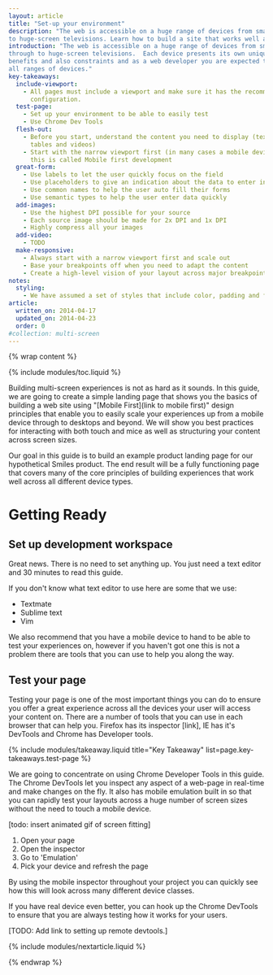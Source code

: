 ```yaml
---
layout: article
title: "Set-up your environment"
description: "The web is accessible on a huge range of devices from small-screen phones
to huge-screen televisions. Learn how to build a site that works well across all these devices."
introduction: "The web is accessible on a huge range of devices from small-screen phones
through to huge-screen televisions.  Each device presents its own unique
benefits and also constraints and as a web developer you are expected to support
all ranges of devices."
key-takeaways:
  include-viewport:
    - All pages must include a viewport and make sure it has the recommended
      configuration.
  test-page:
    - Set up your environment to be able to easily test
    - Use Chrome Dev Tools
  flesh-out:
    - Before you start, understand the content you need to display (text, images,
      tables and videos)
    - Start with the narrow viewport first (in many cases a mobile device) - often
      this is called Mobile first development
  great-form:
    - Use labels to let the user quickly focus on the field
    - Use placeholders to give an indication about the data to enter in the field
    - Use common names to help the user auto fill their forms
    - Use semantic types to help the user enter data quickly
  add-images:
    - Use the highest DPI possible for your source
    - Each source image should be made for 2x DPI and 1x DPI
    - Highly compress all your images
  add-video:
    - TODO
  make-responsive:
    - Always start with a narrow viewport first and scale out
    - Base your breakpoints off when you need to adapt the content
    - Create a high-level vision of your layout across major breakpoints
notes:
  styling: 
    - We have assumed a set of styles that include color, padding and font styling that match our brand guidelines.
article:
  written_on: 2014-04-17
  updated_on: 2014-04-23
  order: 0
#collection: multi-screen
---
```


{% wrap content %}

{% include modules/toc.liquid %}

Building multi-screen experiences is not as hard as it sounds. In this
guide, we are going to create a simple landing page that shows you the basics of
building a web site using "[Mobile First](link to mobile first)" design principles that
enable you to easily scale your experiences up from a mobile device through
to desktops and beyond.  We will show you best practices for interacting with both touch 
and mice as well as structuring your content across screen sizes.

Our goal in this guide is to build an example product landing page for our
hypothetical Smiles product.  The end result will be a fully functioning page
that covers many of the core principles of building experiences that work well
across all different device types.

# Getting Ready

## Set up development workspace

Great news. There is no need to set anything up. You just need a text editor
and 30 minutes to read this guide.

If you don't know what text editor to use here are some that we use:

* Textmate
* Sublime text
* Vim

We also recommend that you have a mobile device to hand to be able to test your
experiences on, however if you haven't got one this is not a problem there are
tools that you can use to help you along the way.

## Test your page

Testing your page is one of the most important things you can do to ensure you
offer a great experience across all the devices your user will access your
content on. There are a number of tools that you can use in each browser that
can help you.  Firefox has its inspector [link], IE has it's DevTools and Chrome
has Developer tools.

{% include modules/takeaway.liquid title="Key Takeaway" list=page.key-takeaways.test-page %}

We are going to concentrate on using Chrome Developer Tools in this guide.  The
Chrome DevTools let you inspect any aspect of a web-page in real-time and
make changes on the fly.  It also has mobile emulation built in so that you can
rapidly test your layouts across a huge number of screen sizes without the need
to touch a mobile device.

[todo: insert animated gif of screen fitting]

1. Open your page
2. Open the inspector
3. Go to 'Emulation'
4. Pick your device and refresh the page

By using the mobile inspector throughout your project you can quickly see how this will
look across many different device classes.

If you have real device even better, you can hook up the Chrome DevTools to ensure
that you are always testing how it works for your users.

[TODO: Add link to setting up remote devtools.]

{% include modules/nextarticle.liquid %}

{% endwrap %}
